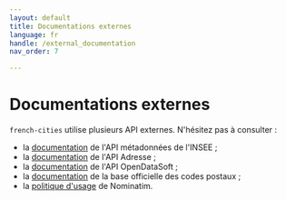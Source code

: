 ```yaml
---
layout: default
title: Documentations externes
language: fr
handle: /external_documentation
nav_order: 7

---
```

# Documentations externes

`french-cities` utilise plusieurs API externes. N'hésitez pas à consulter :

* la [documentation](https://portail-api.insee.fr/catalog/api/5029cf12-e930-4d24-a9cf-12e9307d241d/doc?page=36a0f1a5-af70-4662-a0f1-a5af709662f4) de l'API métadonnées de l'INSEE ;
* la [documentation](https://adresse.data.gouv.fr/api-doc/adresse) de l'API Adresse ;
* la [documentation](https://public.opendatasoft.com/explore/dataset/correspondance-code-cedex-code-insee/api/?flg=fr&q=code%3D68013&lang=fr) de l'API OpenDataSoft ;
* la [documentation](https://datanova.laposte.fr/datasets/laposte-hexasmal) de la base officielle des codes postaux ;
* la [politique d'usage](https://operations.osmfoundation.org/policies/nominatim/) de Nominatim.
